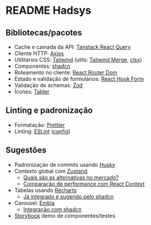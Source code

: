 # README Hadsys

## Bibliotecas/pacotes

- Cache e camada da API: [Tanstack React Query](https://tanstack.com/query/latest)
- Cliente HTTP: [Axios](https://axios-http.com/ptbr/docs/intro)
- Utilitários CSS: [Tailwind](https://tailwindcss.com/) (utils: [Tailwind Merge](https://github.com/dcastil/tailwind-merge), [clsx](https://www.npmjs.com/package/clsx))
- Componentes: [shadcn](https://ui.shadcn.com/)
- Roteamento no cliente: [React Router Dom](https://reactrouter.com/en/main)
- Estado e validação de formulários: [React Hook Form](https://react-hook-form.com/)
- Validação de schemas: [Zod](https://zod.dev/)
- Ícones: [Tabler](https://tabler.io/icons)

## Linting e padronização

- Formatação: [Prettier](https://prettier.io/)
- Linting: [ESLint](https://eslint.org/) ([config](https://www.robinwieruch.de/vite-eslint/))

## Sugestões

- Padronização de commits usando [Husky](https://dev.to/harithzainudin/simplify-your-workflow-a-guide-to-standardizing-commit-messages-with-husky-in-monorepos-542l)
- Contexto global com [Zustand](https://dev.to/harithzainudin/simplify-your-workflow-a-guide-to-standardizing-commit-messages-with-husky-in-monorepos-542l).
    - [Quais são as alternativas no mercado?](https://medium.com/geekieeducacao/gerenciamento-de-estado-no-react-do-redux-ao-zustand-3efceab86dfa)
    - [Comparação de performance com React Context](https://medium.com/@viraj.vimu/react-context-api-vs-zustand-state-manager-98ca9ac76904)
- Tabelas usando [Recharts](https://recharts.org/en-US/)
    - [Já integrado e sugerido pelo shadcn](https://ui.shadcn.com/docs/components/chart)
- Carousel: [Embla](https://www.embla-carousel.com/)
    - [Integração com shadcn](https://ui.shadcn.com/docs/components/carousel)
- [Storybook](https://storybook.js.org/) demo de componentes/testes
